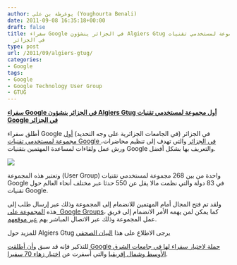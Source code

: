 ```yaml
---
author: يوغرطة بن علي (Youghourta Benali)
date: 2011-09-08 16:35:18+00:00
draft: false
title: سفراء Google في الجزائر ينشؤون Algiers Gtug أول مجموعة لمستخدمي تقنيات Google
  في الجزائر
type: post
url: /2011/09/algiers-gtug/
categories:
- Google
tags:
- Google
- Google Technology User Group
- GTUG
---
```


[**سفراء Google في الجزائر ينشؤون Algiers Gtug أول مجموعة لمستخدمي تقنيات Google في الجزائر**](https://www.it-scoop.com/2011/09/algiers-gtug/)




أطلق سفراء Google في الجزائر (في الجامعات الجزائرية على وجه التحديد) [أول مجموعة لمستخدمي تقنيات Google في الجزائر](http://algiers.gtugs.org/) والتي تهدف إلى تنظيم محاضرات، ورش عمل ولقاءات لمساعدة المهتمين بتقنيات Google والتعريف بها بشكل أفضل.




[![](https://www.it-scoop.com/wp-content/uploads/2011/09/logo-Algiers-GTUG.png)
](https://www.it-scoop.com/2011/09/algiers-gtug/)




وتعتبر هذه المجموعة (User Group) واحدة من بين 268 مجموعة لمستخدمي تقنيات Google في 83 دولة والتي نظمت مالا يقل عن 550 حدثا عبر مختلف أنحاء العالم حول تقنيات Google.




ولقد تم فتح المجال أمام المهتمين للانضمام إلى المجموعة وذلك عبر إرسال طلب إلى هذه [المجموعة على  Google Groups](http://groups.google.com/group/algiers-gtug/)، كما يمكن لمن يهمه الأمر الانضمام إلى فريق عمل المجموعة وذلك عبر الاتصال المباشر بهم [عبر موقعهم](http://algiers.gtugs.org/).




للمزيد حول Algiers Gtug يرجى الاطلاع على هذا [البيان الصحفي](http://goo.gl/s5lnA)




للتذكير فإنه قد سبق [وأن أطلقت Google حملة لاختيار سفراء لها في جامعات الشرق الأوسط وشمال إفريقيا](../2011/04/google-students-ambassador/) والتي أسفرت عن [اختيار زهاء 70 سفيرا](http://google-arabia.blogspot.com/2011/06/google.html).
